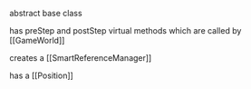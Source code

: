 abstract base class

has preStep and postStep virtual methods which are called by [[GameWorld]]

creates a [[SmartReferenceManager]]

has a [[Position]]